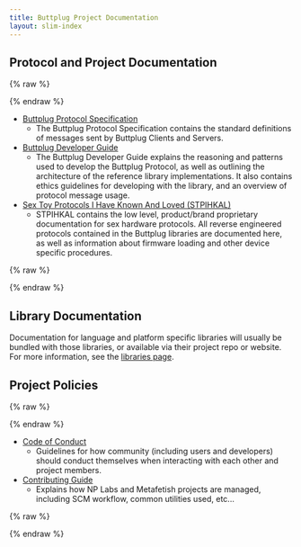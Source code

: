 ```yaml
---
title: Buttplug Project Documentation
layout: slim-index
---
```


## Protocol and Project Documentation

{% raw %}
<div class="doc-list">
{% endraw %}

* [Buttplug Protocol Specification](https://docs.buttplug.io/buttplug-spec)
  * The Buttplug Protocol Specification contains the standard definitions of messages sent by Buttplug Clients and Servers.
* [Buttplug Developer Guide](https://docs.buttplug.io/buttplug-developer-guide)
  * The Buttplug Developer Guide explains the reasoning and patterns used to develop the Buttplug Protocol, as well as outlining the architecture of the reference library implementations. It also contains ethics guidelines for developing with the library, and an overview of protocol message usage.
* [Sex Toy Protocols I Have Known And Loved (STPIHKAL)](https://docs.buttplug.io/stpihkal)
  * STPIHKAL contains the low level, product/brand proprietary documentation for sex hardware protocols. All reverse engineered protocols contained in the Buttplug libraries are documented here, as well as information about firmware loading and other device specific procedures.

{% raw %}
</div>
{% endraw %}

## Library Documentation

Documentation for language and platform specific libraries will usually be bundled with those libraries, or available via their project repo or website. For more information, see the [libraries page](/libraries).

## Project Policies

{% raw %}
<div class="doc-list">
{% endraw %}

* [Code of Conduct](https://github.com/metafetish/metafetish-project-docs/blob/master/CODE_OF_CONDUCT.md)
  * Guidelines for how community (including users and developers) should conduct themselves when interacting with each other and project members.
* [Contributing Guide](https://github.com/metafetish/metafetish-project-docs/blob/master/CONTRIBUTING.md)
  * Explains how NP Labs and Metafetish projects are managed, including SCM workflow, common utilities used, etc...

{% raw %}
</div>
{% endraw %}
